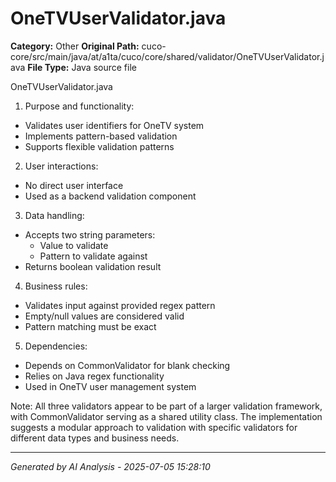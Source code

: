# OneTVUserValidator.java

**Category:** Other
**Original Path:** cuco-core/src/main/java/at/a1ta/cuco/core/shared/validator/OneTVUserValidator.java
**File Type:** Java source file

OneTVUserValidator.java
1. Purpose and functionality:
- Validates user identifiers for OneTV system
- Implements pattern-based validation
- Supports flexible validation patterns

2. User interactions:
- No direct user interface
- Used as a backend validation component

3. Data handling:
- Accepts two string parameters:
  - Value to validate
  - Pattern to validate against
- Returns boolean validation result

4. Business rules:
- Validates input against provided regex pattern
- Empty/null values are considered valid
- Pattern matching must be exact

5. Dependencies:
- Depends on CommonValidator for blank checking
- Relies on Java regex functionality
- Used in OneTV user management system

Note: All three validators appear to be part of a larger validation framework, with CommonValidator serving as a shared utility class. The implementation suggests a modular approach to validation with specific validators for different data types and business needs.

---
*Generated by AI Analysis - 2025-07-05 15:28:10*
